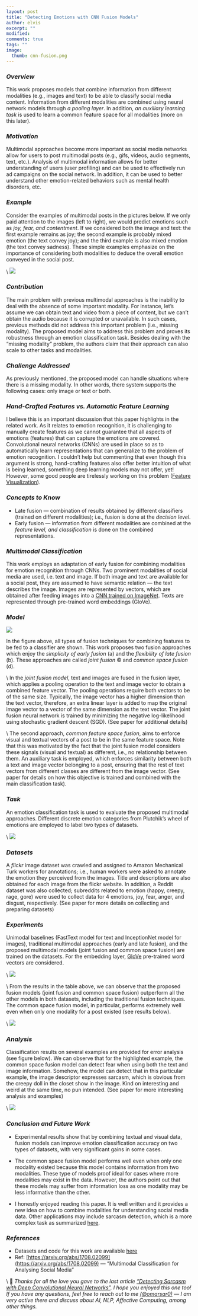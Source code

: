 ```yaml
---
layout: post
title: "Detecting Emotions with CNN Fusion Models"
author: elvis
excerpt: ""
modified:
comments: true
tags: ""
image:
  thumb: cnn-fusion.png
---
```


### ***Overview***

This work proposes models that combine information from different modalities (e.g., images and text) to be able to classify social media content. Information from different modalities are combined using neural network models through *a pooling layer*. In addition, *an auxiliary learning task* is used to learn a common feature space for all modalities (more on this later).

### ***Motivation***

Multimodal approaches become more important as social media networks allow for users to post multimodal posts (e.g., gifs, videos, audio segments, text, etc.). Analysis of multimodal information allows for better understanding of users (user profiling) and can be used to effectively run ad campaigns on the social network. In addition, it can be used to better understand other emotion-related behaviors such as mental health disorders, etc.

### ***Example***

Consider the examples of multimodal posts in the pictures below. If we only paid attention to the images (left to right), we would predict emotions such as *joy, fear, and contentment*. If we considered both the image and text: the first example remains as joy; the second example is probably mixed emotion (the text convey joy); and the third example is also mixed emotion (the text convey sadness). These simple examples emphasize on the importance of considering both modalities to deduce the overall emotion conveyed in the social post.

\\
![](https://miro.medium.com/max/603/0*41psnmiy82gxVMaI.png)


### ***Contribution***

The main problem with previous multimodal approaches is the inability to deal with the absence of some important modality. For instance, let’s assume we can obtain text and video from a piece of content, but we can’t obtain the audio because it is corrupted or unavailable. In such cases, previous methods did not address this important problem (i.e., missing modality). The proposed model aims to address this problem and proves its robustness through an emotion classification task. Besides dealing with the “missing modality” problem, the authors claim that their approach can also scale to other tasks and modalities.

### ***Challenge Addressed***

As previously mentioned, the proposed model can handle situations where there is a missing modality. In other words, there system supports the following cases: only image or text or both.

### ***Hand-Crafted Features vs. Automatic Feature Learning***

I believe this is an important discussion that this paper highlights in the related work. As it relates to emotion recognition, it is challenging to manually create features as we cannot guarantee that all aspects of emotions (features) that can capture the emotions are covered. Convolutional neural networks (CNNs) are used in place so as to automatically learn representations that can generalize to the problem of emotion recognition. I couldn’t help but commenting that even though this argument is strong, hand-crafting features also offer better intuition of what is being learned, something deep learning models may not offer, yet! However, some good people are tirelessly working on this problem ([Feature Visualization](https://distill.pub/2017/feature-visualization/)).

### ***Concepts to Know***

- Late fusion — combination of results obtained by different classifiers (trained on different modalities); i.e., fusion is done at the *decision level*.
- Early fusion — information from different modalities are combined at the *feature level, and classification* is done on the combined representations.

### ***Multimodal Classification***

This work employs an adaptation of early fusion for combining modalities for emotion recognition through CNNs. Two prominent modalities of social media are used, i.e. text and image. If both image and text are available for a social post, they are assumed to have semantic relation — the text describes the image. Images are represented by vectors, which are obtained after feeding images into a [CNN trained on ImageNet](https://arxiv.org/pdf/1409.4842.pdf). Texts are represented through pre-trained word embeddings (GloVe).

### ***Model***

![](https://miro.medium.com/max/1042/0*ZfjJec31YOuwVGrZ.png)


In the figure above, all types of fusion techniques for combining features to be fed to a classifier are shown. This work proposes two fusion approaches which enjoy the *simplicity of early fusion* (a) and the *flexibility of late fusion* (b). These approaches are called *joint fusion* © and *common space fusion* (d).

\\
In the *joint fusion model*, text and images are fused in the fusion layer, which applies a pooling operation to the text and image vector to obtain a combined feature vector. The pooling operations require both vectors to be of the same size. Typically, the image vector has a higher dimension than the text vector, therefore, an extra linear layer is added to map the original image vector to a vector of the same dimension as the text vector. The joint fusion neural network is trained by minimizing the negative log-likelihood using stochastic gradient descent (SGD). (See paper for additional details)

\\
The second approach, *common feature space fusion*, aims to enforce visual and textual vectors of a post to be in the same feature space. Note that this was motivated by the fact that the joint fusion model considers these signals (visual and textual) as different, i.e., no relationship between them. An auxiliary task is employed, which enforces similarity between both a text and image vector belonging to a post, ensuring that the rest of text vectors from different classes are different from the image vector. (See paper for details on how this objective is trained and combined with the main classification task).

### ***Task***

An emotion classification task is used to evaluate the proposed multimodal approaches. Different discrete emotion categories from Plutchik’s wheel of emotions are employed to label two types of datasets.

\\
![](https://miro.medium.com/max/345/0*krUw4mhJLqy1Pji6.png)


### ***Datasets***

A *flickr* image dataset was crawled and assigned to Amazon Mechanical Turk workers for annotations; i.e., human workers were asked to annotate the emotion they perceived from the images. Title and descriptions are also obtained for each image from the flickr website. In addition, a Reddit dataset was also collected; subreddits related to emotion (happy, creepy, rage, gore) were used to collect data for 4 emotions, joy, fear, anger, and disgust, respectively. (See paper for more details on collecting and preparing datasets)

### ***Experiments***

Unimodal baselines (FastText model for text and InceptionNet model for images), traditional multimodal approaches (early and late fusion), and the proposed multimodal models (joint fusion and common space fusion) are trained on the datasets. For the embedding layer, [GloVe](https://nlp.stanford.edu/projects/glove/) pre-trained word vectors are considered.

\\
![](https://miro.medium.com/max/509/0*KDLDeuuw6W2mhn6B.png)

\\
From the results in the table above, we can observe that the proposed fusion models (joint fusion and common space fusion) outperform all the other models in both datasets, including the traditional fusion techniques. The common space fusion model, in particular, performs extremely well even when only one modality for a post existed (see results below).

\\
![](https://miro.medium.com/max/300/0*igjb0L68DL0VqsS_.png)


### ***Analysis***

Classification results on several examples are provided for error analysis (see figure below). We can observe that for the highlighted example, the common space fusion model can detect fear when using both the text and image information. Somehow, the model can detect that in this particular example, the image descriptor expresses sarcasm, which is obvious from the creepy doll in the closet show in the image. Kind on interesting and weird at the same time, no pun intended. (See paper for more interesting analysis and examples)

\\
![](https://miro.medium.com/max/586/0*aKbxStWRXWhMNk0F.png)


### ***Conclusion and Future Work***


- Experimental results show that by combining textual and visual data, fusion models can improve emotion classification accuracy on two types of datasets, with very significant gains in some cases.


- The common space fusion model performs well even when only one modality existed because this model contains information from two modalities. These type of models proof ideal for cases where more modalities may exist in the data. However, the authors point out that these models may suffer from information loss as one modality may be less informative than the other.


- I honestly enjoyed reading this paper. It is well written and it provides a new idea on how to combine modalities for understanding social media data. Other applications may include sarcasm detection, which is a more complex task as summarized [here](https://medium.com/dair-ai/detecting-sarcasm-with-deep-convolutional-neural-networks-4a0657f79e80).

### ***References***


- Datasets and code for this work are available [here](https://emoclassifier.github.io/)
- Ref: [https://arxiv.org/abs/1708.02099](https://arxiv.org/abs/1708.02099) — “Multimodal Classification for Analysing Social Media”

\\
👋 *Thanks for all the love you gave to the last article [“Detecting Sarcasm with Deep Convolutional Neural Networks”](https://medium.com/dair-ai/detecting-sarcasm-with-deep-convolutional-neural-networks-4a0657f79e80). I hope you enjoyed this one too! If you have any questions, feel free to reach out to me [(@omarsar0)](https://twitter.com/omarsar0) — I am very active there and discuss about AI, NLP, Affective Computing, among other things.*
